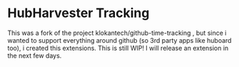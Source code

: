 HubHarvester Tracking
=====================

This was a fork of the project klokantech/github-time-tracking , but since i wanted to support
everything around github (so 3rd party apps like huboard too), i created this extensions. This is
still WIP! I will release an extension in the next few days.


